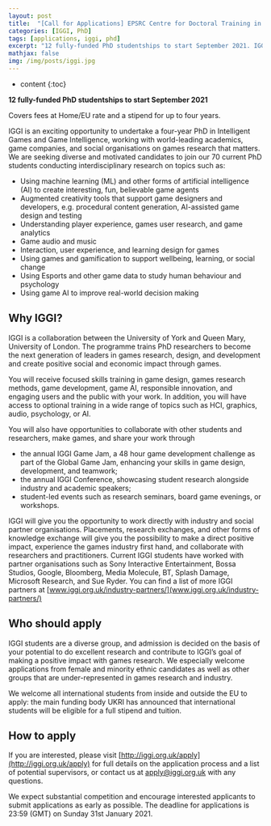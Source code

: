 ```yaml
---
layout: post
title:  "[Call for Applications] EPSRC Centre for Doctoral Training in Intelligent Games and Game Intelligence (IGGI) 2021"
categories: [IGGI, PhD]
tags: [applications, iggi, phd]
excerpt: "12 fully-funded PhD studentships to start September 2021. IGGI is an exciting opportunity for you to undertake a four-year PhD in Intelligent Games and Game Intelligence, working with top games companies and world-leading academics in games research. We currently have over 70 students conducting interdisciplinary research."
mathjax: false
img: /img/posts/iggi.jpg
---
```


* content
{:toc}

**12 fully-funded PhD studentships to start September 2021**

Covers fees at Home/EU rate and a stipend for up to four years.

IGGI is an exciting opportunity to undertake a four-year PhD in Intelligent Games and Game Intelligence, working with world-leading academics, game companies, and social organisations on games research that matters. We are seeking diverse and motivated candidates to join our 70 current PhD students conducting interdisciplinary research on topics such as:
* Using machine learning (ML) and other forms of artificial intelligence (AI) to create interesting, fun, believable game agents
* Augmented creativity tools that support game designers and developers, e.g. procedural content generation, AI-assisted game design and testing
* Understanding player experience, games user research, and game analytics
* Game audio and music
* Interaction, user experience, and learning design for games
* Using games and gamification to support wellbeing, learning, or social change
* Using Esports and other game data to study human behaviour and psychology
* Using game AI to improve real-world decision making


## Why IGGI?

IGGI is a collaboration between the University of York and Queen Mary, University of London. The programme trains PhD researchers to become the next generation of leaders in games research, design, and development and create positive social and economic impact through games.

You will receive focused skills training in game design, games research methods, game development, game AI, responsible innovation, and engaging users and the public with your work. In addition, you will have access to optional training in a wide range of topics such as HCI, graphics, audio, psychology, or AI.

You will also have opportunities to collaborate with other students and researchers, make games, and share your work through

* the annual IGGI Game Jam, a 48 hour game development challenge as part of the Global Game Jam, enhancing your skills in game design, development, and teamwork;
* the annual IGGI Conference, showcasing student research alongside industry and academic speakers;
* student-led events such as research seminars, board game evenings, or workshops.

IGGI will give you the opportunity to work directly with industry and social partner organisations. Placements, research exchanges, and other forms of knowledge exchange will give you the possibility to make a direct positive impact, experience the games industry first hand, and collaborate with researchers and practitioners. Current IGGI students have worked with partner organisations such as Sony Interactive Entertainment, Bossa Studios, Google, Bloomberg, Media Molecule, BT, Splash Damage, Microsoft Research, and Sue Ryder. You can find a list of more IGGI partners at [www.iggi.org.uk/industry-partners/](www.iggi.org.uk/industry-partners/)

## Who should apply
IGGI students are a diverse group, and admission is decided on the basis of your potential to do excellent research and contribute to IGGI’s goal of making a positive impact with games research. We especially welcome applications from female and minority ethnic candidates as well as other groups that are under-represented in games research and industry.

We welcome all international students from inside and outside the EU to apply: the main funding body UKRI has announced that international students will be eligible for a full stipend and tuition.

## How to apply
If you are interested, please visit [http://iggi.org.uk/apply](http://iggi.org.uk/apply) for full details on the application process and a list of potential supervisors, or contact us at apply@iggi.org.uk with any questions.

We expect substantial competition and encourage interested applicants to submit applications as early as possible. The deadline for applications is 23:59 (GMT) on Sunday 31st January 2021.
